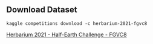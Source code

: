 ## Download Dataset

`kaggle competitions download -c herbarium-2021-fgvc8`

[Herbarium 2021 - Half-Earth Challenge - FGVC8](https://www.kaggle.com/c/herbarium-2021-fgvc8/data)

